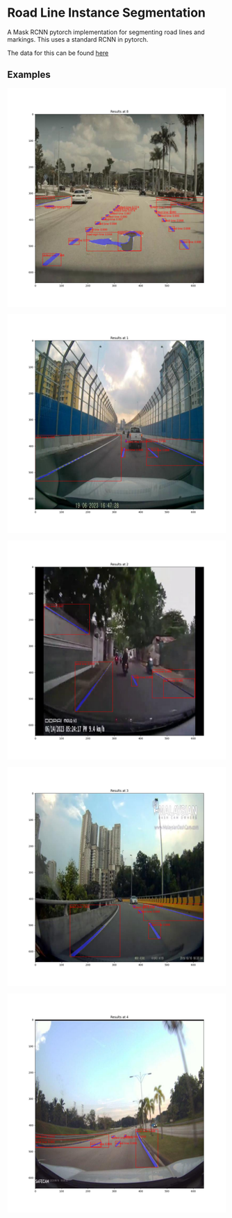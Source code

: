 # Road Line Instance Segmentation

A Mask RCNN pytorch implementation for segmenting road lines and markings. This uses a standard RCNN in pytorch.

The data for this can be found [here](https://www.kaggle.com/datasets/sovitrath/road-lane-instance-segmentation)

## Examples

![Example from the Mask RCNN ](images/good_example.png)

![Example from the Mask RCNN ](images/res_2.png)

![Example from the Mask RCNN ](images/res_3.png)

![Example from the Mask RCNN ](images/res_4.png)

![Example from the Mask RCNN ](images/res_5.png)

